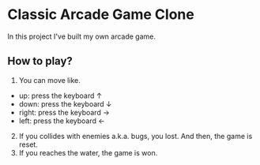 # Classic Arcade Game Clone

In this project I've built my own arcade game.

## How to play?
1. You can move like.
- up: press the keyboard ↑
- down: press the keyboard ↓
- right: press the keyboard →
- left: press the keyboard ←
2. If you collides with enemies a.k.a. bugs, you lost. And then, the game is reset.
3. If you reaches the water, the game is won.
